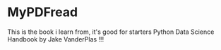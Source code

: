 # MyPDFread
This is the book i learn from, it's good for starters
Python Data Science Handbook by Jake VanderPlas !!!
